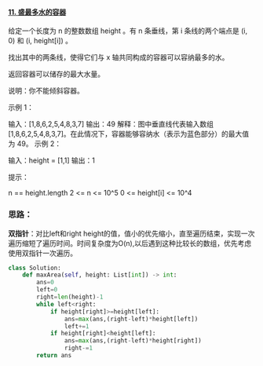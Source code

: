 #### [11. 盛最多水的容器](https://leetcode.cn/problems/container-with-most-water/)

给定一个长度为 n 的整数数组 height 。有 n 条垂线，第 i 条线的两个端点是 (i, 0) 和 (i, height[i]) 。

找出其中的两条线，使得它们与 x 轴共同构成的容器可以容纳最多的水。

返回容器可以储存的最大水量。

说明：你不能倾斜容器。

 

示例 1：

输入：[1,8,6,2,5,4,8,3,7]
输出：49 
解释：图中垂直线代表输入数组 [1,8,6,2,5,4,8,3,7]。在此情况下，容器能够容纳水（表示为蓝色部分）的最大值为 49。
示例 2：

输入：height = [1,1]
输出：1


提示：

n == height.length
2 <= n <= 10^5
0 <= height[i] <= 10^4

### 思路：

**双指针**：对比left和right height的值，值小的优先缩小，直至遍历结束，实现一次遍历缩短了遍历时间。时间复杂度为O(n),以后遇到这种比较长的数组，优先考虑使用双指针一次遍历。

```python
class Solution:
    def maxArea(self, height: List[int]) -> int:
        ans=0
        left=0
        right=len(height)-1
        while left<right:
            if height[right]>=height[left]:
                ans=max(ans,(right-left)*height[left])
                left+=1
            if height[right]<height[left]:
                ans=max(ans,(right-left)*height[right])
                right-=1           
        return ans
```

